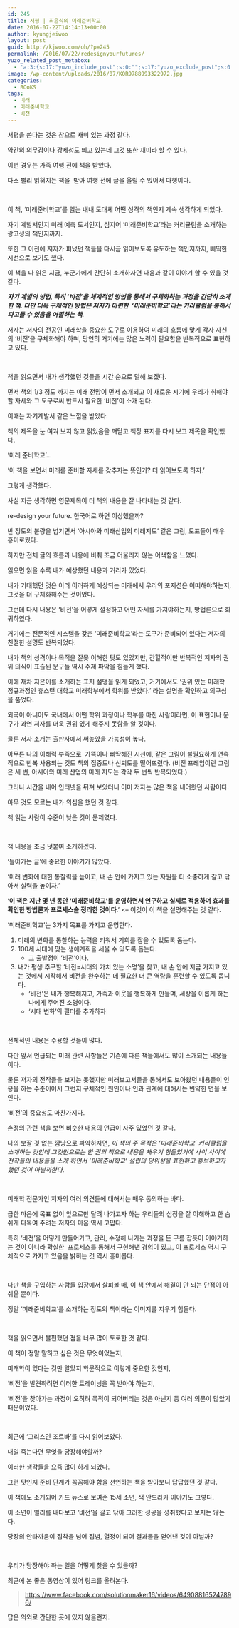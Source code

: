 ```yaml
---
id: 245
title: 서평 | 최윤식의 미래준비학교
date: 2016-07-22T14:14:13+00:00
author: kyungjeiwoo
layout: post
guid: http://kjwoo.com/oh/?p=245
permalink: /2016/07/22/redesignyourfutures/
yuzo_related_post_metabox:
  - 'a:3:{s:17:"yuzo_include_post";s:0:"";s:17:"yuzo_exclude_post";s:0:"";s:21:"yuzo_disabled_related";N;}'
image: /wp-content/uploads/2016/07/KOR9788993322972.jpg
categories:
  - BOoKS
tags:
  - 미래
  - 미래준비학교
  - 비전
---
```

서평을 쓴다는 것은 참으로 재미 있는 과정 같다.

약간의 의무감이나 강제성도 띄고 있는데 그것 또한 재미라 할 수 있다.

이번 경우는 가족 여행 전에 책을 받았다.

다소 빨리 읽혀지는 책을  받아 여행 전에 글을 올릴 수 있어서 다행이다.

&nbsp;

이 책, &#8216;미래준비학교&#8217;를 읽는 내내 도대체 어떤 성격의 책인지 계속 생각하게 되었다.

자기 계발서인지 미래 예측 도서인지, 심지어 &#8216;미래준비학교&#8217;라는 커리큘럼을 소개하는 광고성의 책인지까지.

또한 그 이전에 저자가 펴냈던 책들을 다시금 읽어보도록 유도하는 책인지까지, 삐딱한 시선으로 보기도 했다.

이 책을 다 읽은 지금, 누군가에게 간단히 소개하자면 다음과 같이 이야기 할 수 있을 것 같다.

**_자기 계발의 방법, 특히 &#8216;비전&#8217;을 체계적인 방법을 통해서 구체화하는 과정을 간단히 소개한 책. 다만 더욱 구체적인 방법은 저자가 마련한  &#8216;미래준비학교&#8217;라는 커리큘럼을 통해서 파고들 수 있음을 어필하는 책._**

저자는 저자의 전공인 미래학을 중요한 도구로 이용하여 미래의 흐름에 맞게 각자 자신의 &#8216;비전&#8217;을 구체화해야 하며, 당연히 거기에는 많은 노력이 필요함을 반복적으로 표현하고 있다.

&nbsp;

책을 읽으면서 내가 생각했던 것들을 시간 순으로 말해 보겠다.

먼저 책의 1/3 정도 까지는 미래 전망이 먼저 소개되고 이 새로운 시기에 우리가 취해야 할 자세와 그 도구로써 반드시 필요한 &#8216;비전&#8217;이 소개 된다.

이때는 자기계발서 같은 느낌을 받았다.

책의 제목을 눈 여겨 보지 않고 읽었음을 깨닫고 책장 표지를 다시 보고 제목을 확인했다.

&#8216;미래 준비학교&#8217;&#8230;

&#8216;이 책을 보면서 미래를 준비할 자세를 갖추자는 뜻인가? 더 읽어보도록 하자.&#8217;

그렇게 생각했다.

사실 지금 생각하면 영문제목이 더 책의 내용을 잘 나타내는 것 같다.

re-design your future. 한국어로 하면 이상했을까?

반 정도의 분량을 넘기면서 &#8216;아시아와 미래산업의 미래지도&#8217; 같은 그림, 도표들이 매우 흥미로웠다.

하지만 전체 글의 흐름과 내용에 비춰 조금 어울리지 않는 어색함을 느꼈다.

읽으면 읽을 수록 내가 예상했던 내용과 거리가 있었다.

내가 기대했던 것은 이러 이러하게 예상되는 미래에서 우리의 포지션은 어떠해야하는지, 그것을 더 구체화해주는 것이었다.

그런데 다시 내용은 &#8216;비전&#8217;을 어떻게 설정하고 어떤 자세를 가져야하는지, 방법론으로 회귀하였다.

거기에는 전문적인 시스템을 갖춘 &#8216;미래준비학교&#8217;라는 도구가 준비되어 있다는 저자의 친절한 설명도 반복되었다.

내가 책의 성격이나 목적을 잘못 이해한 탓도 있었지만, 간헐적이만 반복적인 저자의 권위 의식이 표출된 문구들 역시 주제 파악을 힘들게 했다.

이에 재차 지은이를 소개하는 표지 설명을 읽게 되었고, 거기에서도 &#8216;권위 있는 미래학 정규과정인 휴스턴 대학교 미래학부에서 학위를 받았다.&#8217; 라는 설명을 확인하고 의구심을 품었다.

외국이 아니어도 국내에서 어떤 학위 과정이나 학부를 마친 사람이라면, 이 표현이나 문구가 과연 저자를 더욱 권위 있게 해주지 못함을 알 것이다.

물론 저자 소개는 출판사에서 써놓았을 가능성이 높다.

아무튼 나의 이해력 부족으로  가뜩이나 삐딱해진 시선에, 같은 그림이 불필요하게 연속적으로 반복 사용되는 것도 책의 집중도나 신뢰도를 떨어뜨렸다. (비전 프레임이란 그림은 세 번, 아시아와 미래 산업의 미래 지도는 각각 두 번씩 반복되었다.)

그러나 시간을 내어 인터넷을 뒤져 보았더니 이미 저자는 많은 책을 내어왔던 사람이다.

아무 것도 모르는 내가 의심을 했던 것 같다.

책 읽는 사람이 수준이 낮은 것이 문제였다.

&nbsp;

책 내용을 조금 덧붙여 소개하겠다.

&#8216;들어가는 글&#8217;에 중요한 이야기가 많았다.

&#8216;미래 변화에 대한 통찰력을 높이고, 내 손 안에 가지고 있는 자원을 더 소중하게 갈고 닦아서 실력을 높이자.&#8217;

&#8216;**이 책은 지난 몇 년 동안 &#8216;미래준비학교&#8217;를 운영하면서 연구하고 실제로 적용하며 효과를 확인한 방법론과 프로세스슬 정리한 것이다**.&#8217; <&#8211; 이것이 이 책을 설명해주는 것 같다.

&#8216;미래준비학교&#8217;는 3가지 목표를 가지고 운영한다.

  1. 미래의 변화를 통찰하는 능력을 키워서 기회를 잡을 수 있도록 돕늗다.
  2. 100세 시대에 맞는 생애계획을 세울 수 있도록 돕는다. 
      * 그 출발점이 &#8216;비전&#8217;이다.
  3. 내가 평생 추구할 &#8216;비전=시대의 가치 있는 소명&#8217;을 찾고, 내 손 안에 지금 가지고 있는 것에서 시작해서 비전을 완수하는 데 필요한 더 큰 역량을 훈련할 수 있도록 돕니다. 
      * &#8216;비전&#8217;은 내가 행복해지고, 가족과 이웃을 행복하게 만들며, 세상을 이롭게 하는 나에게 주어진 소명이다.
      * &#8216;시대 변화&#8217;의 필터를 추가하자

&nbsp;

전체적인 내용은 수용할 것들이 많다.

다만 앞서 언급되는 미래 관련 사항들은 기존에 다른 책들에서도 많이 소개되는 내용들이다.

물론 저자의 전작들을 보지는 못했지만 미래보고서들을 통해서도 보아왔던 내용들이 인용을 하는 수준이어서 그런지 구체적인 원인이나 인과 관계에 대해서는 빈약한 면을 보인다.

&#8216;비전&#8217;의 중요성도 마찬가지다.

손정의 관련 책을 보면 비슷한 내용의 언급이 자주 있었던 것 같다.

나의 보잘 것 없는 깜냥으로 파악하자면, _이 책의 주 목적은 &#8216;미래준비학교&#8217; 커리큘럼을 소개하는 것인데 그것만으로는 한 권의 책으로 내용을 채우기 힘들었기에 사이 사이에 전작들의 내용들을 소개 하면서 &#8216;미래준비학교&#8217; 설립의 당위성을 표현하고 홍보하고자 했던 것이 아닐까한다_.

&nbsp;

미래학 전문가인 저자의 여러 의견들에 대해서는 매우 동의하는 바다.

급한 마음에 목표 없이 앞으로만 달려 나가고자 하는 우리들의 심정을 잘 이해하고 한 숨 쉬게 다독여 주려는 저자의 마음 역시 고맙다.

특히 &#8216;비전&#8217;을 어떻게 만들어가고, 관리, 수정해 나가는 과정을 뜬 구름 잡듯이 이야기하는 것이 아니라 확실한  프로세스를 통해서 구현해낸 경험이 있고, 이 프로세스 역시 구체적으로 가지고 있음을 밝히는 것 역시 흥미롭다.

&nbsp;

다만 책을 구입하는 사람들 입장에서 살펴볼 때, 이 책 안에서 해결이 안 되는 단점이 아쉬울 뿐이다.

정말 &#8216;미래준비학교&#8217;를 소개하는 정도의 책이라는 이미지를 지우기 힘들다.

&nbsp;

책을 읽으면서 불편했던 점을 너무 많이 토로한 것 같다.

이 책이 정말 말하고 싶은 것은 무엇이었는지,

미래학이 있다는 것만 알았지 학문적으로 이렇게 중요한 것인지,

&#8216;비전&#8217;을 발견하려면 이러한 트레이닝을 꼭 받아야 하는지,

&#8216;비전&#8217;을 찾아가는 과정이 오히려 목적이 되어버리는 것은 아닌지 등 여러 의문이 많았기 때문이었다.

&nbsp;

최근에 &#8216;그리스인 조르바&#8217;를 다시 읽어보았다.

내일 죽는다면 무엇을 당장해야할까?

이러한 생각들을 요즘 많이 하게 되었다.

그런 탓인지 준비 단계가 꼼꼼해야 함을 선언하는 책을 받아보니 답답했던 것 같다.

이 책에도 소개되어 카드 뉴스로 보여준 15세 소년, 잭 안드라카 이야기도 그렇다.

이 소년이 멀리를 내다보고 &#8216;비전&#8217;을 갈고 닦아 그러한 성공을 성취했다고 보지는 않는다.

당장의 안타까움이 집착을 넘어 집념, 열정이 되어 결과물을 얻어낸 것이 아닐까?

&nbsp;

우리가 당장해야 하는 일을 어떻게 찾을 수 있을까?

최근에 본 좋은 동영상이 있어 링크를 올려본다.

> <https://www.facebook.com/solutionmaker16/videos/649088165247896/>

답은 의외로 간단한 곳에 있지 않을런지.

&nbsp;